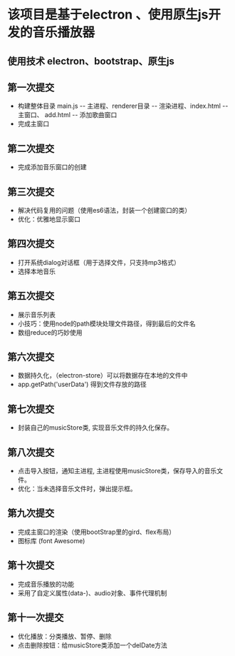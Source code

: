 # 该项目是基于electron 、使用原生js开发的音乐播放器

## 使用技术 electron、bootstrap、原生js

## 第一次提交
+ 构建整体目录  main.js -- 主进程、renderer目录 -- 渲染进程、index.html -- 主窗口、  add.html -- 添加歌曲窗口 
+ 完成主窗口

## 第二次提交
+ 完成添加音乐窗口的创建

## 第三次提交
+ 解决代码复用的问题（使用es6语法，封装一个创建窗口的类）
+ 优化：优雅地显示窗口

## 第四次提交
+ 打开系统dialog对话框（用于选择文件，只支持mp3格式）
+ 选择本地音乐

## 第五次提交
+ 展示音乐列表
+ 小技巧：使用node的path模块处理文件路径，得到最后的文件名
+ 数组reduce的巧妙使用

## 第六次提交
+ 数据持久化，（electron-store）可以将数据存在本地的文件中
+ app.getPath('userData') 得到文件存放的路径

## 第七次提交
+ 封装自己的musicStore类, 实现音乐文件的持久化保存。

## 第八次提交
+ 点击导入按钮，通知主进程, 主进程使用musicStore类，保存导入的音乐文件。
+ 优化：当未选择音乐文件时，弹出提示框。

## 第九次提交
+ 完成主窗口的渲染（使用bootStrap里的gird、flex布局）
+ 图标库 (font  Awesome)

## 第十次提交
+ 完成音乐播放的功能
+ 采用了自定义属性(data-)、audio对象、事件代理机制

## 第十一次提交
+ 优化播放：分类播放、暂停、删除
+ 点击删除按钮：给musicStore类添加一个delDate方法